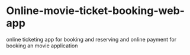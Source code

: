 # Online-movie-ticket-booking-web-app
online ticketing app for booking and reserving and online payment for booking an movie application
